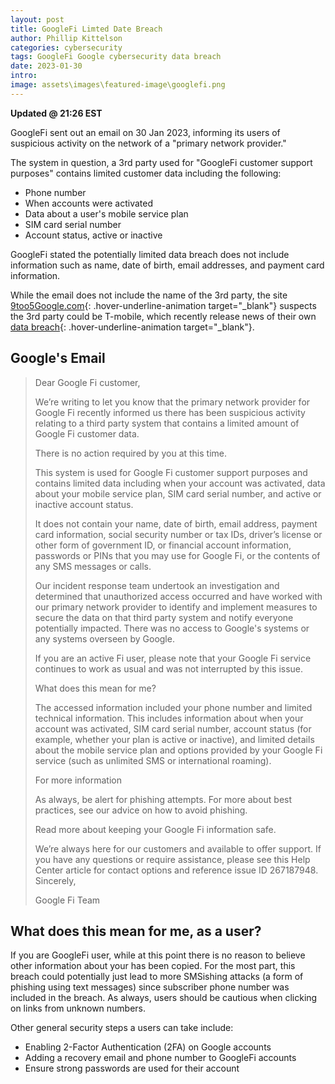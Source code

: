 ```yaml
---
layout: post
title: GoogleFi Limted Date Breach
author: Phillip Kittelson
categories: cybersecurity
tags: GoogleFi Google cybersecurity data breach
date: 2023-01-30
intro: 
image: assets\images\featured-image\googlefi.png
---
```

__Updated @ 21:26 EST__

GoogleFi sent out an email on 30 Jan 2023, informing its users of suspicious activity on the network of a "primary network provider."

The system in question, a 3rd party used for "GoogleFi customer support purposes" contains limited customer data including the following:

- Phone number
- When accounts were activated
- Data about a user's mobile service plan
- SIM card serial number
- Account status, active or inactive

GoogleFi stated the potentially limited data breach does not include information such as name, date of birth, email addresses, and payment card information.

While the email does not include the name of the 3rd party, the site [9too5Google.com](https://9to5google.com/2023/01/30/google-fi-data-breach-tmobile/){: .hover-underline-animation target="_blank"} suspects the 3rd party could be T-mobile, which recently release news of their own [data breach](https://9to5mac.com/2023/01/19/t-mobile-data-breach-customer-info/){: .hover-underline-animation target="_blank"}.


## Google's Email
> Dear Google Fi customer,
>
>We’re writing to let you know that the primary network provider for Google Fi recently informed us there has been suspicious activity relating to a third party system that contains a limited amount of Google Fi customer data.
>
> There is no action required by you at this time.
>
> This system is used for Google Fi customer support purposes and contains limited data including when your account was activated, data about your mobile service plan, SIM card serial number, and active or inactive account status.
>
> It does not contain your name, date of birth, email address, payment card information, social security number or tax IDs, driver’s license or other form of government ID, or financial account information, passwords or PINs that you may use for Google Fi, or the contents of any SMS messages or calls.
>
> Our incident response team undertook an investigation and determined that unauthorized access occurred and have worked with our primary network provider to identify and implement measures to secure the data on that third party system and notify everyone potentially impacted. There was no access to Google's systems or any systems overseen by Google.
>
> If you are an active Fi user, please note that your Google Fi service continues to work as usual and was not interrupted by this issue.
>
> What does this mean for me?
>
>The accessed information included your phone number and limited technical information. This includes information about when your account was activated, SIM card serial number, account status (for example, whether your plan is active or inactive), and limited details about the mobile service plan and options provided by your Google Fi service (such as unlimited SMS or international roaming).
>
> For more information
>
> As always, be alert for phishing attempts. For more about best practices, see our advice on how to avoid phishing.
>
> Read more about keeping your Google Fi information safe.
>
> We’re always here for our customers and available to offer support. If you have any questions or require assistance, please see this Help Center article for contact options and reference issue ID 267187948.
Sincerely,
>
>Google Fi Team


## What does this mean for me, as a user?
If you are GoogleFi user, while at this point there is no reason to believe other information about your has been copied. For the most part, this breach could potentially just lead to more SMSishing attacks (a form of phishing using text messages) since subscriber phone number was included in the breach. As always, users should be cautious when clicking on links from unknown numbers.

Other general security steps a users can take include:
- Enabling 2-Factor Authentication (2FA) on Google accounts
- Adding a recovery email and phone number to GoogleFi accounts
- Ensure strong passwords are used for their account